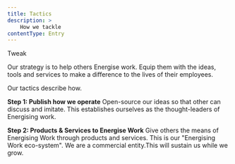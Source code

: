 ```yaml
---
title: Tactics
description: >
    How we tackle
contentType: Entry
---
```



Tweak

Our strategy is to help others Energise work. Equip them with the ideas, tools and services to make a difference to the lives of their employees.

Our tactics describe how.

**Step 1: Publish how we operate**
Open-source our ideas so that other can discuss and imitate. This establishes ourselves as the thought-leaders of Energising work. 

**Step 2: Products & Services to Energise Work**
Give others the means of Energising Work through products and services. 
This is our "Energising Work eco-system". We are a commercial entity.This will sustain us while we grow.





